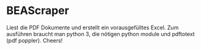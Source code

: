 # BEAScraper
Liest die PDF Dokumente und erstellt ein vorausgefülltes Excel.
Zum ausführen braucht man python 3, die nötigen python module und pdftotext (pdf poppler).
Cheers!